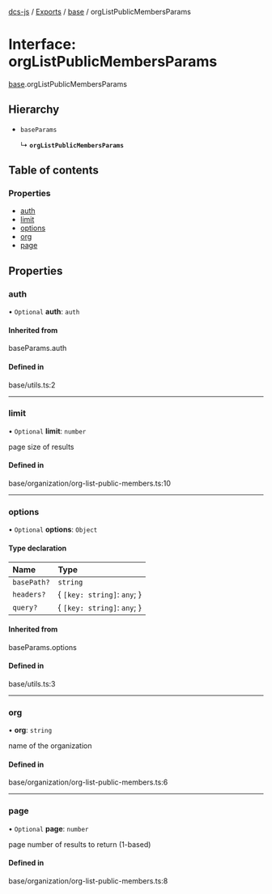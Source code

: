 [dcs-js](../README.md) / [Exports](../modules.md) / [base](../modules/base.md) / orgListPublicMembersParams

# Interface: orgListPublicMembersParams

[base](../modules/base.md).orgListPublicMembersParams

## Hierarchy

- `baseParams`

  ↳ **`orgListPublicMembersParams`**

## Table of contents

### Properties

- [auth](base.orgListPublicMembersParams.md#auth)
- [limit](base.orgListPublicMembersParams.md#limit)
- [options](base.orgListPublicMembersParams.md#options)
- [org](base.orgListPublicMembersParams.md#org)
- [page](base.orgListPublicMembersParams.md#page)

## Properties

### <a id="auth" name="auth"></a> auth

• `Optional` **auth**: `auth`

#### Inherited from

baseParams.auth

#### Defined in

base/utils.ts:2

___

### <a id="limit" name="limit"></a> limit

• `Optional` **limit**: `number`

page size of results

#### Defined in

base/organization/org-list-public-members.ts:10

___

### <a id="options" name="options"></a> options

• `Optional` **options**: `Object`

#### Type declaration

| Name | Type |
| :------ | :------ |
| `basePath?` | `string` |
| `headers?` | { `[key: string]`: `any`;  } |
| `query?` | { `[key: string]`: `any`;  } |

#### Inherited from

baseParams.options

#### Defined in

base/utils.ts:3

___

### <a id="org" name="org"></a> org

• **org**: `string`

name of the organization

#### Defined in

base/organization/org-list-public-members.ts:6

___

### <a id="page" name="page"></a> page

• `Optional` **page**: `number`

page number of results to return (1-based)

#### Defined in

base/organization/org-list-public-members.ts:8
